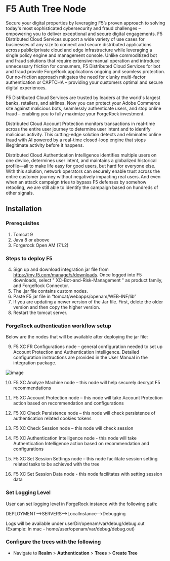 # F5 Auth Tree Node

Secure your digital properties by leveraging F5’s proven approach to solving today's most sophisticated cybersecurity and fraud challenges – empowering you to deliver exceptional and secure digital engagements. F5 Distributed Cloud Services support a wide variety of use cases for businesses of any size to connect and secure distributed applications across public/private cloud and edge infrastructure while leveraging a single policy engine and management console. Unlike commoditized bot and fraud solutions that require extensive manual operation and introduce unnecessary friction for consumers, F5 Distributed Cloud Services for bot and fraud provide ForgeRock applications ongoing and seamless protection. Our no-friction approach mitigates the need for clunky multi-factor authentication or CAPTCHA – providing your customers optimal and secure digital experiences.    

  

F5 Distributed Cloud Services are trusted by leaders at the world's largest banks, retailers, and airlines. Now you can protect your Adobe Commerce site against malicious bots, seamlessly authenticate users, and stop online fraud – enabling you to fully maximize your ForgeRock investment.  

  

Distributed Cloud Account Protection monitors transactions in real-time across the entire user journey to determine user intent and to identify malicious activity. This cutting-edge solution detects and eliminates online fraud with AI powered by a real-time closed-loop engine that stops illegitimate activity before it happens. 

  

Distributed Cloud Authentication Intelligence identifies multiple users on one device, determines user intent, and maintains a globalized historical profile—all to make life easy for good users, but hard for everyone else. With this solution, network operators can securely enable trust across the entire customer journey without negatively impacting real users. And even when an attack campaign tries to bypass F5 defenses by somehow retooling, we are still able to identify the campaign based on hundreds of other signals. 

## Installation

### Prerequisites

1) Tomcat 9 
2) Java 8 or aboove
3) Forgerock Open AM (7.1.2)

### Steps to deploy F5 

4) Sign up and download integration jar file from https://my.f5.com/manage/s/downloads.  Once logged into F5 downloads, select " XC-Bot-and-Risk-Management " as product family, and ForgeRock Connector. 
5) The .jar file contains custom nodes. 
6) Paste F5 jar file in “tomcat/webapps/openam/WEB-INF/lib” 
7) If you are updating a newer version of the Jar file. First, delete the older version and then copy the higher version. 
8) Restart the tomcat server.

### ForgeRock authentication workflow setup 

Below are the nodes that will be available after deploying the jar file: 

9) F5 XC FR Configurations node – general configuration needed to set up Account Protection and Authentication Intelligence. Detailed configuration instructions are provided in the User Manual in the integration package.   

![image](https://user-images.githubusercontent.com/94064355/232973722-36b7e2b9-03db-4fb0-b608-47ecf88b05d3.png)

10) F5 XC Analyze Machine node – this node will help securely decrypt F5 recommendations 

11) F5 XC Account Protection node – this node will take Account Protection action based on recommendation and configurations 

12) F5 XC Check Persistence node – this node will check persistence of authentication related cookies tokens  

13) F5 XC Check Session node – this node will check session 

14) F5 XC Authentication Intelligence node - this node will take Authentication Intelligence action based on recommendation and configurations 

15) F5 XC Set Session Settings node – this node facilitate session setting related tasks to be achieved with the tree 

16) F5 XC Set Session Data node - this node facilitates with setting session data  

### Set Logging Level 

User can set logging level in ForgeRock instance with the following path: 

DEPLOYMENT-->SERVERS-->LocalInstance-->Debugging 

Logs will be available under userDir/openam/var/debug/debug.out (Example: In mac - home/user/openam/var/debug/debug.out) 

### Configure the trees with the following 

* Navigate to **Realm** > **Authentication** > **Trees** > **Create Tree** 
